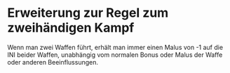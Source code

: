 # Erweiterung zur Regel zum zweihändigen Kampf

Wenn man zwei Waffen führt, erhält man immer einen Malus von -1 auf die INI beider Waffen, unabhängig vom normalen Bonus oder Malus der Waffe oder anderen Beeinflussungen.

